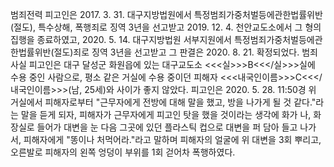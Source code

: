 범죄전력
피고인은 2017. 3. 31. 대구지방법원에서 특정범죄가중처벌등에관한법률위반(절도), 특수상해, 폭행죄로 징역 3년을 선고받고 2019. 12. 4. 천안교도소에서 그 형의 집행을 종료하였고, 2020. 5. 14. 대구지방법원 서부지원에서 특정범죄가중처벌등에관한법률위반(절도)죄로 징역 3년을 선고받고 그 판결은 2020. 8. 21. 확정되었다.
범죄사실
피고인은 대구 달성군 화원읍에 있는 대구교도소 <<<실>>>B<<</실>>>실에 수용 중인 사람으로, 평소 같은 거실에 수용 중이던 피해자 <<<내국인이름>>>C<<</내국인이름>>>(남, 25세)와 사이가 좋지 않았다.
피고인은 2020. 5. 28. 11:50경 위 거실에서 피해자로부터 "근무자에게 전방에 대해 말을 했고, 방을 나가게 될 것 같다."라는 말을 듣게 되자, 피해자가 근무자에게 피고인 탓을 했을 것이라는 생각에 화가 나, 화장실로 들어가 대변을 눈 다음 그곳에 있던 플라스틱 컵으로 대변을 퍼 담아 들고 나가서, 피해자에게 "똥이나 처먹어라."라고 말하며 피해자의 얼굴에 위 대변을 3회 뿌리고, 오른발로 피해자의 왼쪽 엉덩이 부위를 1회 걷어차 폭행하였다.